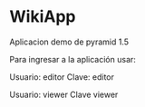 WikiApp
=======

Aplicacion demo de pyramid 1.5

Para ingresar a la aplicación usar: 

Usuario: editor
Clave: editor

Usuario: viewer
Clave viewer
